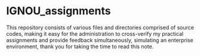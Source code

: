 # IGNOU_assignments
This repository consists of various files and directories comprised of source codes, making it easy for the administration to cross-verify my practical assignments and provide feedback simultaneously, simulating an enterprise environment, thank you for taking the time to read this note.

